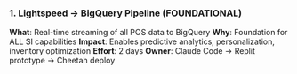 ### 1. Lightspeed → BigQuery Pipeline (FOUNDATIONAL)
**What**: Real-time streaming of all POS data to BigQuery
**Why**: Foundation for ALL SI capabilities
**Impact**: Enables predictive analytics, personalization, inventory optimization
**Effort**: 2 days
**Owner**: Claude Code → Replit prototype → Cheetah deploy
